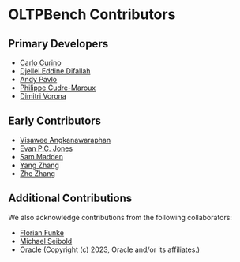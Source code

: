 # OLTPBench Contributors

## Primary Developers
+ [Carlo Curino](http://carlo.curino.us)
+ [Djellel Eddine Difallah](http://diuf.unifr.ch/main/xi/node/24)
+ [Andy Pavlo](http://www.cs.brown.edu/~pavlo)
+ [Philippe Cudre-Maroux](http://diuf.unifr.ch/main/xi/)
+ [Dimitri Vorona](http://www.mz.itsz.tum.de/team/dmytro-vorona/)

## Early Contributors
+ [Visawee Angkanawaraphan](https://plus.google.com/100168643080449926875/)
+ [Evan P.C. Jones](http://evanjones.ca/)
+ [Sam Madden](http://db.csail.mit.edu/madden/)
+ [Yang Zhang](http://yz.mit.edu/)
+ [Zhe Zhang](http://www.linkedin.com/in/zhezhangbrown)

## Additional Contributions

We also acknowledge contributions from the following collaborators:

+ [Florian Funke](http://www3.in.tum.de/~funkef/)
+ [Michael Seibold](http://www3.in.tum.de/~seibold/)
+ [Oracle](https://github.com/oracle) (Copyright (c) 2023, Oracle and/or its affiliates.)
